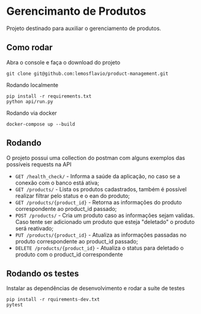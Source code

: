 # Gerencimanto de Produtos

Projeto destinado para auxiliar o gerenciamento de produtos.


## Como rodar

Abra o console e faça o download do projeto
```shell script
git clone git@github.com:lemosflavio/product-management.git
```

Rodando localmente
```shell script
pip install -r requirements.txt
python api/run.py
```

Rodando via docker
```
docker-compose up --build
```

## Rodando

O projeto possui uma collection do postman com alguns exemplos das possíveis requests na API

* `GET /health_check/` - Informa a saúde da aplicação, no caso se a conexão com o banco está ativa;
* `GET /products/` - Lista os produtos cadastrados, também é possível realizar filtrar pelo status e o ean do produto;
* `GET /products/{product_id}` - Retorna as informações do produto correspondente ao product_id passado;
* `POST /products/` - Cria um produto caso as informações sejam validas. Caso tente ser adicionado um produto que esteja "deletado" o produto será reativado;
* `PUT /products/{product_id}` - Atualiza as informações passadas no produto correspondente ao product_id passado;
* `DELETE /products/{product_id}` - Atualiza o status para deletado o produto com o product_id correspondente   

## Rodando os testes

Instalar as dependências de desenvolvimento e rodar a suíte de testes

```shell script
pip install -r rquirements-dev.txt
pytest
```

